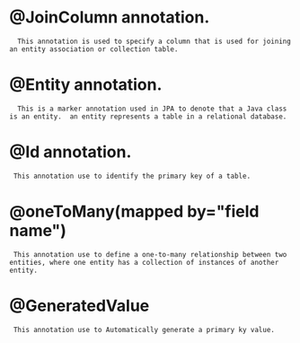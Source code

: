# **@JoinColumn annotation.**

      This annotation is used to specify a column that is used for joining an entity association or collection table.


# **@Entity annotation.**

      This is a marker annotation used in JPA to denote that a Java class is an entity.  an entity represents a table in a relational database. 


# **@Id annotation.**

     This annotation use to identify the primary key of a table.


# **@oneToMany(mapped by="field name")**

     This annotation use to define a one-to-many relationship between two entities, where one entity has a collection of instances of another entity. 


# **@GeneratedValue**
 
     This annotation use to Automatically generate a primary ky value.
    
